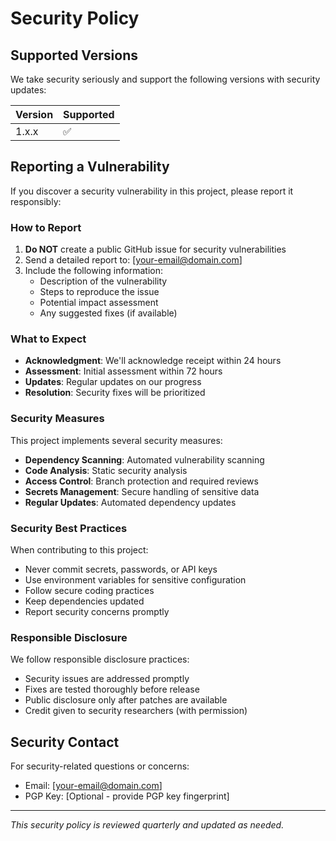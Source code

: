 # Security Policy

## Supported Versions

We take security seriously and support the following versions with security updates:

| Version | Supported          |
| ------- | ------------------ |
| 1.x.x   | :white_check_mark: |

## Reporting a Vulnerability

If you discover a security vulnerability in this project, please report it responsibly:

### How to Report

1. **Do NOT** create a public GitHub issue for security vulnerabilities
2. Send a detailed report to: [your-email@domain.com]
3. Include the following information:
   - Description of the vulnerability
   - Steps to reproduce the issue
   - Potential impact assessment
   - Any suggested fixes (if available)

### What to Expect

- **Acknowledgment**: We'll acknowledge receipt within 24 hours
- **Assessment**: Initial assessment within 72 hours
- **Updates**: Regular updates on our progress
- **Resolution**: Security fixes will be prioritized

### Security Measures

This project implements several security measures:

- **Dependency Scanning**: Automated vulnerability scanning
- **Code Analysis**: Static security analysis
- **Access Control**: Branch protection and required reviews
- **Secrets Management**: Secure handling of sensitive data
- **Regular Updates**: Automated dependency updates

### Security Best Practices

When contributing to this project:

- Never commit secrets, passwords, or API keys
- Use environment variables for sensitive configuration
- Follow secure coding practices
- Keep dependencies updated
- Report security concerns promptly

### Responsible Disclosure

We follow responsible disclosure practices:

- Security issues are addressed promptly
- Fixes are tested thoroughly before release
- Public disclosure only after patches are available
- Credit given to security researchers (with permission)

## Security Contact

For security-related questions or concerns:
- Email: [your-email@domain.com]
- PGP Key: [Optional - provide PGP key fingerprint]

---

*This security policy is reviewed quarterly and updated as needed.*